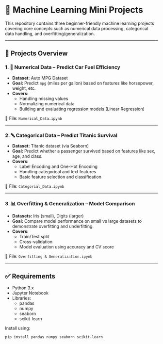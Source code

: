 # 🧠 Machine Learning Mini Projects

This repository contains three beginner-friendly machine learning projects covering core concepts such as numerical data processing, categorical data handling, and overfitting/generalization.

---

## 📁 Projects Overview

### 1. 🔢 Numerical Data – Predict Car Fuel Efficiency

- **Dataset:** Auto MPG Dataset
- **Goal:** Predict `mpg` (miles per gallon) based on features like horsepower, weight, etc.
- **Covers:**
  - Handling missing values
  - Normalizing numerical data
  - Building and evaluating regression models (Linear Regression)

📌 File: `Numerical_Data.ipynb`

---

### 2. 🔤 Categorical Data – Predict Titanic Survival

- **Dataset:** Titanic dataset (via Seaborn)
- **Goal:** Predict whether a passenger survived based on features like sex, age, and class.
- **Covers:**
  - Label Encoding and One-Hot Encoding
  - Handling categorical and text features
  - Basic feature selection and classification

📌 File: `Categorial_Data.ipynb`

---

### 3. 📊 Overfitting & Generalization – Model Comparison

- **Datasets:** Iris (small), Digits (larger)
- **Goal:** Compare model performance on small vs large datasets to demonstrate overfitting and underfitting.
- **Covers:**
  - Train/Test split
  - Cross-validation
  - Model evaluation using accuracy and CV score

📌 File: `Overfitting & Generalization.ipynb`

---

## ✅ Requirements

- Python 3.x
- Jupyter Notebook
- Libraries:
  - pandas
  - numpy
  - seaborn
  - scikit-learn

Install using:

```bash
pip install pandas numpy seaborn scikit-learn
